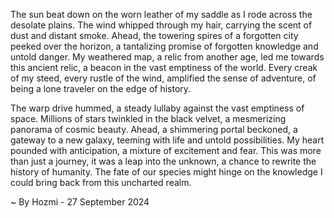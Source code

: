 
The sun beat down on the worn leather of my saddle as I rode across the desolate plains. The wind whipped through my hair, carrying the scent of dust and distant smoke. Ahead, the towering spires of a forgotten city peeked over the horizon, a tantalizing promise of forgotten knowledge and untold danger. My weathered map, a relic from another age, led me towards this ancient relic, a beacon in the vast emptiness of the world. Every creak of my steed, every rustle of the wind, amplified the sense of adventure, of being a lone traveler on the edge of history.

The warp drive hummed, a steady lullaby against the vast emptiness of space. Millions of stars twinkled in the black velvet, a mesmerizing panorama of cosmic beauty. Ahead, a shimmering portal beckoned, a gateway to a new galaxy, teeming with life and untold possibilities. My heart pounded with anticipation, a mixture of excitement and fear. This was more than just a journey, it was a leap into the unknown, a chance to rewrite the history of humanity. The fate of our species might hinge on the knowledge I could bring back from this uncharted realm. 

~ By Hozmi - 27 September 2024
